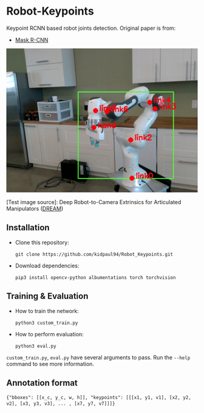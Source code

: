 # Robot-Keypoints

Keypoint RCNN based robot joints detection. Original paper is from:
 - [Mask R-CNN](https://arxiv.org/abs/1703.06870)

![Example 0](./images/visualized_result_000045.png)

[Test image source]: Deep Robot-to-Camera Extrinsics for Articulated Manipulators ([DREAM](https://github.com/NVlabs/DREAM))

## Installation
 - Clone this repository:
   ```Shell
   git clone https://github.com/kidpaul94/Robot_Keypoints.git
   ```
 - Download dependencies:
   ```Shell
   pip3 install opencv-python albumentations torch torchvision
   ```

## Training & Evaluation
 - How to train the network:
   ```Shell
   python3 custom_train.py 
   ```
 - How to perform evaluation:
   ```Shell
   python3 eval.py 
   ```
   
`custom_train.py`, `eval.py` have several arguments to pass. Run the `--help` command to see more information.

## Annotation format
```Shell
{"bboxes": [[x_c, y_c, w, h]], "keypoints": [[[x1, y1, v1], [x2, y2, v2], [x3, y3, v3], ... , [x7, y7, v7]]]}
```
